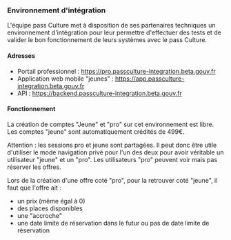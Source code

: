 ### Environnement d'intégration

L'équipe pass Culture met à disposition de ses partenaires techniques un environnement d'intégration pour leur permettre d'effectuer des tests et de valider le bon fonctionnement de leurs systèmes avec le pass Culture.

#### Adresses

- Portail professionnel : https://pro.passculture-integration.beta.gouv.fr
- Application web mobile "jeunes" : https://app.passculture-integration.beta.gouv.fr
- API : https://backend.passculture-integration.beta.gouv.fr

#### Fonctionnement

La création de comptes "Jeune" et "pro" sur cet environnement est libre. Les comptes "jeune" sont automatiquement crédités de 499€.

Attention : les sessions pro et jeune sont partagées. Il peut donc être utile d'utiliser le mode navigation privé pour l'un des deux pour avoir véritable un utilisateur "jeune" et un "pro". Les utilisateurs "pro" peuvent voir mais pas réserver les offres.

Lors de la création d'une offre coté "pro", pour la retrouver coté "jeune", il faut que l'offre ait :
- un prix (même égal à 0)
- des places disponibles
- une "accroche"
- une date limite de réservation dans le futur ou pas de date limite de réservation
